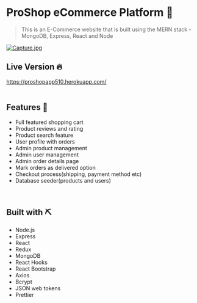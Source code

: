 # ProShop eCommerce Platform 💪
 > This is an E-Commerce website that is built using the MERN stack - MongoDB, Express, React and Node

[![Capture.jpg](https://i.postimg.cc/VvtGg2f1/Capture.jpg)](https://postimg.cc/vxQtHqxS)
<br>

## Live Version 🔥
https://proshopapp510.herokuapp.com/
<br>
<br>

## Features 📝
 - Full featured shopping cart
 - Product reviews and rating
 - Product search feature
 - User profile with orders
 - Admin product management
 - Admin user management
 - Admin order details page
 - Mark orders as delivered option
 - Checkout process(shipping, payment method etc)
 - Database seeder(products and users)
<br>

## Built with ⛏️
 - Node.js
 - Express
 - React
 - Redux
 - MongoDB
 - React Hooks
 - React Bootstrap
 - Axios
 - Bcrypt
 - JSON web tokens
 - Prettier
